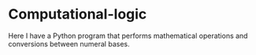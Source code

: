 # Computational-logic
Here I have a Python program that performs mathematical operations and conversions between numeral bases.
